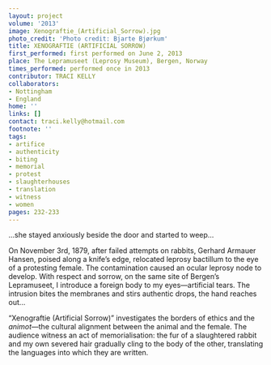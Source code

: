 ```yaml
---
layout: project
volume: '2013'
image: Xenograftie_(Artificial_Sorrow).jpg
photo_credit: 'Photo credit: Bjarte Bjørkum'
title: XENOGRAFTIE (ARTIFICIAL SORROW)
first_performed: first performed on June 2, 2013
place: The Lepramuseet (Leprosy Museum), Bergen, Norway
times_performed: performed once in 2013
contributor: TRACI KELLY
collaborators:
- Nottingham
- England
home: ''
links: []
contact: traci.kelly@hotmail.com
footnote: ''
tags:
- artifice
- authenticity
- biting
- memorial
- protest
- slaughterhouses
- translation
- witness
- women
pages: 232-233
---
```


…she stayed anxiously beside the door and started to weep…

On November 3rd, 1879, after failed attempts on rabbits, Gerhard Armauer Hansen, poised along a knife’s edge, relocated leprosy bactillum to the eye of a protesting female. The contamination caused an ocular leprosy node to develop. With respect and sorrow, on the same site of Bergen’s Lepramuseet, I introduce a foreign body to my eyes—artificial tears. The intrusion bites the membranes and stirs authentic drops, the hand reaches out…

“Xenograftie (Artificial Sorrow)” investigates the borders of ethics and the _animot_—the cultural alignment between the animal and the female. The audience witness an act of memorialisation: the fur of a slaughtered rabbit and my own severed hair gradually cling to the body of the other, translating the languages into which they are written.
